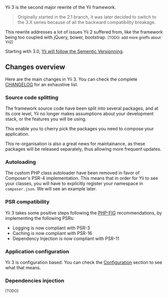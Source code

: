 Yii 3 is the second major rewrite of the Yii framework. 

> Originally started in the 2.1 branch, it was later decided to switch to the 3.X series because of all the backward compatibility breakage.


This rewrite addresses a lot of issues Yii 2 suffered from, like the framework being too coupled with jQuery, bower, bootstrap. <small>[TODO: add more grieffs about Yii2]</small>

Starting with 3.0, [Yii will follow the Sementic Versionning](https://www.yiiframework.com/news/177/yii-adopts-semver-since-version-3-0-0).

## Changes overview

Here are the main changes in Yii 3. You can check the complete [CHANGELOG](https://github.com/yiisoft/yii-core/blob/master/CHANGELOG.md#300-under-development) for an exhaustive list.


### **Source code splitting**

The framework source code have been split into several packages, and at its core level, Yii no longer makes assumptions about your development stack, or the features you will be using.

This enable you to cherry pick the packages you need to compose your application.

This re-organisation is also a great news for maintainance, as these packages will be released separately, thus allowing more frequent updates.

### **Autoloading**

The custom PHP class autoloader have been removed in favor of Composer's PSR-4 implementation. 
This means that in order for Yii to see your classes, you will have to explicitly register your namespace in `composer.json`. We will see an example later.

### **PSR compatibility**

Yii 3 takes some positive steps following the [PHP-FIG](https://www.php-fig.org/) recommendations, by implementing the following PSRs:

 * Logging is now compliant with PSR-3
 * Caching is now compliant with PSR-16
 * Dependency Injection is now compliant with PSR-11

### **Application configuration**

Yii 3 is configuration based. You can check the [Configuration](2-Configuration.md)
section to see what that means.

### **Dependencies injection**

<small>[TODO]</small>
